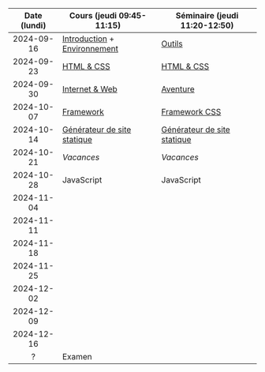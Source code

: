 | Date (lundi) | Cours (jeudi 09:45-11:15)                                      | Séminaire (jeudi 11:20-12:50)                      |
| :----------: | -------------------------------------------------------------- | -------------------------------------------------- |
|  2024-09-16  | [Introduction](/docs/intro) + [Environnement](/docs/cours/env) | [Outils](/docs/seminaire/outils)                   |
|  2024-09-23  | [HTML & CSS](/docs/cours/html-css)                             | [HTML & CSS](/docs/seminaire/html-css)             |
|  2024-09-30  | [Internet & Web](/docs/cours/internet-web)                     | [Aventure](/docs/seminaire/aventure)               |
|  2024-10-07  | [Framework](/docs/cours/framework)                             | [Framework CSS](/docs/seminaire/framework-css)     |
|  2024-10-14  | [Générateur de site statique](/docs/cours/ssg)                 | [Générateur de site statique](/docs/seminaire/ssg) |
|  2024-10-21  | _Vacances_                                                     | _Vacances_                                         |
|  2024-10-28  | JavaScript                                                     | JavaScript                                         |
|  2024-11-04  |                                                                |                                                    |
|  2024-11-11  |                                                                |                                                    |
|  2024-11-18  |                                                                |                                                    |
|  2024-11-25  |                                                                |                                                    |
|  2024-12-02  |                                                                |                                                    |
|  2024-12-09  |                                                                |                                                    |
|  2024-12-16  |                                                                |                                                    |
|      ?       | Examen                                                         |                                                    |
